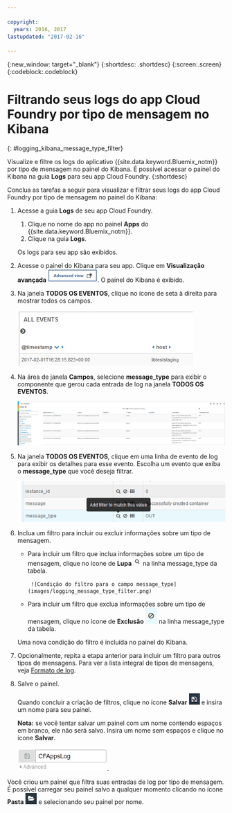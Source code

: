 ```yaml
---

copyright:
  years: 2016, 2017
lastupdated: "2017-02-16"

---
```



{:new_window: target="_blank"}
{:shortdesc: .shortdesc}
{:screen:.screen}
{:codeblock:.codeblock}


# Filtrando seus logs do app Cloud Foundry por tipo de mensagem no Kibana
<!-- for example, Uploading your data -->
{: #logging_kibana_message_type_filter}
<!-- Provide an appropriate ID above -->

Visualize e filtre os logs do aplicativo {{site.data.keyword.Bluemix_notm}} por tipo de mensagem no painel do Kibana. É possível acessar o painel do Kibana na guia **Logs** para seu app Cloud Foundry.
{:shortdesc}

<!-- Include a sentence to briefly introduce the steps/subtopics. Example: -->
Conclua as tarefas a seguir para visualizar e filtrar seus logs do app Cloud Foundry por tipo de mensagem no painel do Kibana:

1. Acesse a guia **Logs** de seu app Cloud Foundry. 

    1. Clique no nome do app no painel **Apps** do {{site.data.keyword.Bluemix_notm}}.
    2. Clique na guia **Logs**. 
    
    Os logs para seu app são exibidos.

2. Acesse o painel do Kibana para seu app. Clique em **Visualização avançada** ![Link de visualização avançada](images/logging_advanced_view.jpg). O painel do Kibana é exibido.

3. Na janela **TODOS OS EVENTOS**, clique no ícone de seta à direita para mostrar todos os campos. 

    ![Janela Todos os eventos com o ícone de seta à direita](images/logging_all_events_no_fields.jpg)

4. Na área de janela **Campos**, selecione **message_type** para exibir o componente que gerou cada entrada de log na janela **TODOS OS EVENTOS**.

    ![Janela Todos os eventos com o campo message_type selecionado](images/logging_message_type.png)

5. Na janela **TODOS OS EVENTOS**, clique em uma linha de evento de log para exibir os detalhes para esse evento. Escolha um evento que exiba o **message_type** que você deseja filtrar.

    ![Janela Todos os eventos exibindo detalhes para um evento de log selecionado](images/logging_message_type_add_filter.png)

6. Inclua um filtro para incluir ou excluir informações sobre um tipo de mensagem. 

    * Para incluir um filtro que inclua informações sobre um tipo de mensagem, clique no ícone de **Lupa** ![Ícone de Lupa](images/logging_magnifying_glass.jpg) na linha message_type da tabela. 
    
           ![Condição do filtro para o campo message_type](images/logging_message_type_filter.png)
    
    * Para incluir um filtro que exclua informações sobre um tipo de mensagem, clique no ícone de **Exclusão** ![Ícone de Exclusão](images/logging_exclusion_icon.png) na linha message_type da tabela. 
    
    Uma nova condição do filtro é incluída no painel do Kibana.

7. Opcionalmente, repita a etapa anterior para incluir um filtro para outros tipos de mensagens. Para ver a lista integral de tipos de mensagens, veja [Formato de log](../logging_view_kibana3.html#kibana_log_format_cf).

9. Salve o painel.    
        
    Quando concluir a criação de filtros, clique no ícone **Salvar** ![Ícone Salvar](images/logging_save.jpg) e insira um nome para seu painel. 
      
    **Nota:** se você tentar salvar um painel com um nome contendo espaços em branco, ele não será salvo. Insira um nome sem espaços e clique no ícone **Salvar**.
    
    ![Salvar nome do painel](images/logging_save_dashboard.jpg).

Você criou um painel que filtra suas entradas de log por tipo de mensagem. É possível carregar seu painel salvo a qualquer momento clicando no ícone **Pasta** ![Ícone Pasta](images/logging_folder.jpg) e selecionando seu painel por nome.
